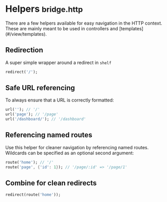 # Helpers <small>bridge.http</small>
<p class='lead'>
There are a few helpers available for easy navigation in the HTTP context. These are mainly meant to be used in
controllers and [templates](#/view/templates).
</p>

## Redirection
A super simple wrapper around a redirect in `shelf`
```dart
redirect('/');
```

## Safe URL referencing
To always ensure that a URL is correctly formatted:
```dart
url(''); // '/'
url('page'); // '/page'
url('/dashboard/'); // '/dashboard'
```

## Referencing named routes
Use this helper for cleaner navigation by referencing named routes. Wildcards can be specified as an optional second
argument:
```dart
route('home'); // '/'
route('page', {'id': 1}); // '/page/:id' => '/page/1'
```

## Combine for clean redirects
```dart
redirect(route('home'));
```
